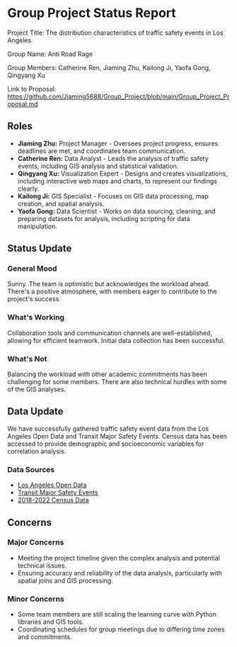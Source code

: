 # Group Project Status Report
Project Title: The distribution characteristics of traffic safety events in Los Angeles

Group Name: Anti Road Rage

Group Members: Catherine Ren, Jiaming Zhu, Kailong Ji, Yaofa Gong, Qingyang Xu

Link to Proposal: https://github.com/Jiaming5688/Group_Project/blob/main/Group_Project_Proposal.md 

## Roles
- **Jiaming Zhu:** Project Manager - Oversees project progress, ensures deadlines are met, and coordinates team communication.
- **Catherine Ren:** Data Analyst - Leads the analysis of traffic safety events, including GIS analysis and statistical validation.
- **Qingyang Xu:** Visualization Expert - Designs and creates visualizations, including interactive web maps and charts, to represent our findings clearly.
- **Kailong Ji:** GIS Specialist - Focuses on GIS data processing, map creation, and spatial analysis.
- **Yaofa Gong:** Data Scientist - Works on data sourcing, cleaning, and preparing datasets for analysis, including scripting for data manipulation.
  
## Status Update
### General Mood
Sunny. The team is optimistic but acknowledges the workload ahead. There's a positive atmosphere, with members eager to contribute to the project's success.

### What's Working
Collaboration tools and communication channels are well-established, allowing for efficient teamwork. Initial data collection has been successful.

### What's Not
Balancing the workload with other academic commitments has been challenging for some members. There are also technical hurdles with some of the GIS analyses.

## Data Update
We have successfully gathered traffic safety event data from the Los Angeles Open Data and Transit Major Safety Events. Census data has been accessed to provide demographic and socioeconomic variables for correlation analysis.

### Data Sources
- [Los Angeles Open Data](https://data.lacity.org/browse )
- [Transit Major Safety Events](https://data.transportation.gov/Public-Transit/Major-Safety-Events/9ivb-8ae9/about_data)
- [2018-2022 Census Data](https://www.socialexplorer.com/tables/ACS2022_5yr/R13567952)

## Concerns
### Major Concerns
- Meeting the project timeline given the complex analysis and potential technical issues.
- Ensuring accuracy and reliability of the data analysis, particularly with spatial joins and GIS processing.

### Minor Concerns
- Some team members are still scaling the learning curve with Python libraries and GIS tools.
- Coordinating schedules for group meetings due to differing time zones and commitments.
